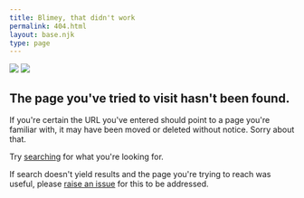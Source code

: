```yaml
---
title: Blimey, that didn't work
permalink: 404.html
layout: base.njk
type: page
---
```


<script>
  404();
</script>

<div class="grid grid-gap-30 grid-column-1-2 grid-column-mobile-1">
<div class="404-img">

<img class="mobile-hidden" src="https://cdn.bayton.org/download/404_slim.jpg" />
<img class="desktop-hidden" src="https://cdn.bayton.org/download/404.jpg" />

</div>
<div class="404-text">

## The page you've tried to visit hasn't been found. 

If you're certain the URL you've entered should point to a page you're familiar with, it may have been moved or deleted without notice. Sorry about that.

Try [searching](/search) for what you're looking for.

If search doesn't yield results and the page you're trying to reach was useful, please [raise an issue](https://github.com/jasonbayton/11ty/issues/new?assignees=jasonbayton&labels=bug&template=bug-report--website-.md&title=%5BBug%5D+) for this to be addressed.

</div>
</div>